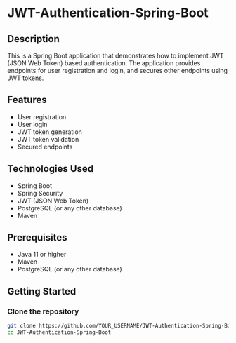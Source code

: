 # JWT-Authentication-Spring-Boot

## Description
This is a Spring Boot application that demonstrates how to implement JWT (JSON Web Token) based authentication. The application provides endpoints for user registration and login, and secures other endpoints using JWT tokens.

## Features
- User registration
- User login
- JWT token generation
- JWT token validation
- Secured endpoints

## Technologies Used
- Spring Boot
- Spring Security
- JWT (JSON Web Token)
- PostgreSQL (or any other database)
- Maven

## Prerequisites
- Java 11 or higher
- Maven
- PostgreSQL (or any other database)

## Getting Started

### Clone the repository
```sh
git clone https://github.com/YOUR_USERNAME/JWT-Authentication-Spring-Boot.git
cd JWT-Authentication-Spring-Boot